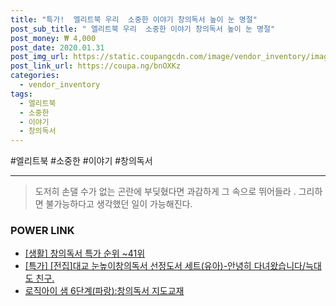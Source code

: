 ```yaml
--- 
title: "특가!  엘리트북 우리  소중한 이야기 창의독서 높이 눈 명절" 
post_sub_title: " 엘리트북 우리  소중한 이야기 창의독서 높이 눈 명절" 
post_money: ₩ 4,000 
post_date: 2020.01.31 
post_img_url: https://static.coupangcdn.com/image/vendor_inventory/images/2019/03/08/12/1/5d711de5-e675-4d5c-9033-df1bdbb3ec00.jpg 
post_link_url: https://coupa.ng/bnOXKz 
categories: 
  - vendor_inventory 
tags: 
  - 엘리트북 
  - 소중한 
  - 이야기 
  - 창의독서 
--- 
```

  #엘리트북 #소중한 #이야기 #창의독서 
<hr> 

> 도저히 손댈 수가 없는 곤란에 부딪혔다면 과감하게 그 속으로 뛰어들라 . 그리하면 불가능하다고 생각했던 일이 가능해진다. 


### POWER LINK

* <a href="https://blog.naver.com/sakai111/221790909934" target="_blank"> [생활] 창의독서 특가 순위 ~41위</a>
* <a href="https://blog.naver.com/an0733/221791956138" target="_blank">[특가] [전집]대교 눈높이창의독서 선정도서 세트(유아)-안녕히 다녀왔습니다/늑대도 친구.</a>
* <a href="https://blog.naver.com/fasyy4321/221792520951" target="_blank">로직아이 샘 6단계(파랑):창의독서 지도교재</a>
